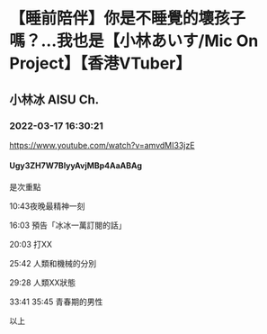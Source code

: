 # 【睡前陪伴】你是不睡覺的壞孩子嗎？...我也是【小林あいす/Mic On Project】【香港VTuber】

## 小林冰 AISU Ch. 

### 2022-03-17 16:30:21

https://www.youtube.com/watch?v=amvdMI33jzE

#### Ugy3ZH7W7BlyyAvjMBp4AaABAg

是次重點

10:43夜晚最精神一刻

16:03 預告「冰冰一萬訂閱的話」

20:03 打XX

25:42 人類和機械的分別

29:28 人類XX狀態

33:41 35:45 青春期的男性

以上

